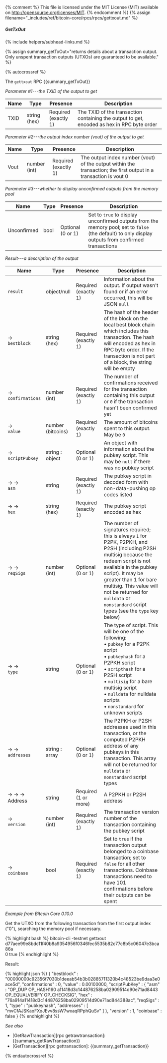 {% comment %}
This file is licensed under the MIT License (MIT) available on
http://opensource.org/licenses/MIT.
{% endcomment %}
{% assign filename="_includes/ref/bitcoin-core/rpcs/rpcs/gettxout.md" %}

##### GetTxOut
{% include helpers/subhead-links.md %}

{% assign summary_getTxOut="returns details about a transaction output.  Only unspent transaction outputs (UTXOs) are guaranteed to be available." %}

{% autocrossref %}

The `gettxout` RPC {{summary_getTxOut}}

*Parameter #1---the TXID of the output to get*

| Name             | Type            | Presence                    | Description
|------------------|-----------------|-----------------------------|----------------
| TXID             | string (hex)    | Required<br>(exactly 1)     | The TXID of the transaction containing the output to get, encoded as hex in RPC byte order


*Parameter #2---the output index number (vout) of the output to get*

| Name             | Type            | Presence                    | Description
|------------------|-----------------|-----------------------------|----------------
| Vout             | number (int)    | Required<br>(exactly 1)     | The output index number (vout) of the output within the transaction; the first output in a transaction is vout 0

*Parameter #3---whether to display unconfirmed outputs from the memory pool*

| Name             | Type            | Presence                    | Description
|------------------|-----------------|-----------------------------|----------------
| Unconfirmed      | bool            | Optional<br>(0 or 1)        | Set to `true` to display unconfirmed outputs from the memory pool; set to `false` (the default) to only display outputs from confirmed transactions

*Result---a description of the output*

| Name                 | Type              | Presence                    | Description
|----------------------|-------------------|-----------------------------|----------------
| `result`             | object/null       | Required<br>(exactly 1)     | Information about the output.  If output wasn't found or if an error occurred, this will be JSON `null`
| →<br>`bestblock`     | string (hex)      | Required<br>(exactly 1)     | The hash of the header of the block on the local best block chain which includes this transaction.  The hash will encoded as hex in RPC byte order.  If the transaction is not part of a block, the string will be empty
| →<br>`confirmations` | number (int)      | Required<br>(exactly 1)     | The number of confirmations received for the transaction containing this output or `0` if the transaction hasn't been confirmed yet
| →<br>`value`         | number (bitcoins) | Required<br>(exactly 1)     | The amount of bitcoins spent to this output.  May be `0`
| →<br>`scriptPubKey`  | string : object   | Optional<br>(0 or 1)        | An object with information about the pubkey script.  This may be `null` if there was no pubkey script
| → →<br>`asm`         | string            | Required<br>(exactly 1)     | The pubkey script in decoded form with non-data-pushing op codes listed
| → →<br>`hex`         | string (hex)      | Required<br>(exactly 1)     | The pubkey script encoded as hex
| → →<br>`reqSigs`     | number (int)      | Optional<br>(0 or 1)        | The number of signatures required; this is always `1` for P2PK, P2PKH, and P2SH (including P2SH multisig because the redeem script is not available in the pubkey script).  It may be greater than 1 for bare multisig.  This value will not be returned for `nulldata` or `nonstandard` script types (see the `type` key below)
| → →<br>`type`        | string            | Optional<br>(0 or 1)        | The type of script.  This will be one of the following:<br>• `pubkey` for a P2PK script<br>• `pubkeyhash` for a P2PKH script<br>• `scripthash` for a P2SH script<br>• `multisig` for a bare multisig script<br>• `nulldata` for nulldata scripts<br>• `nonstandard` for unknown scripts
| → →<br>`addresses`   | string : array    | Optional<br>(0 or 1)        | The P2PKH or P2SH addresses used in this transaction, or the computed P2PKH address of any pubkeys in this transaction.  This array will not be returned for `nulldata` or `nonstandard` script types
| → → →<br>Address     | string            | Required<br>(1 or more)     | A P2PKH or P2SH address
| →<br>`version`       | number (int)      | Required<br>(exactly 1)     | The transaction version number of the transaction containing the pubkey script
| →<br>`coinbase`      | bool              | Required<br>(exactly 1)     | Set to `true` if the transaction output belonged to a coinbase transaction; set to `false` for all other transactions.  Coinbase transactions need to have 101 confirmations before their outputs can be spent

*Example from Bitcoin Core 0.10.0*

Get the UTXO from the following transaction from the first output index ("0"),
searching the memory pool if necessary.


{% highlight bash %}
bitcoin-cli -testnet gettxout \
  d77aee99e8bdc11f40b8a9354956f0346fec5535b82c77c8b5c06047e3bca86a \
  0 true
{% endhighlight %}

Result:

{% highlight json %}
{
    "bestblock" : "00000000c92356f7030b1deeab54b3b02885711320b4c48523be9daa3e0ace5d",
    "confirmations" : 0,
    "value" : 0.00100000,
    "scriptPubKey" : {
        "asm" : "OP_DUP OP_HASH160 a11418d3c144876258ba02909514d90e71ad8443 OP_EQUALVERIFY OP_CHECKSIG",
        "hex" : "76a914a11418d3c144876258ba02909514d90e71ad844388ac",
        "reqSigs" : 1,
        "type" : "pubkeyhash",
        "addresses" : [
            "mvCfAJSKaoFXoJEvv8ssW7wxaqRPphQuSv"
        ]
    },
    "version" : 1,
    "coinbase" : false
}
{% endhighlight %}

*See also*

* [GetRawTransaction][rpc getrawtransaction]: {{summary_getRawTransaction}}
* [GetTransaction][rpc gettransaction]: {{summary_getTransaction}}

{% endautocrossref %}
